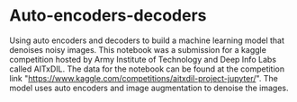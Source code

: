# Auto-encoders-decoders
Using auto encoders and decoders to build a machine learning model that denoises noisy images. 
This notebook was a submission for a kaggle competition hosted by Army Institute of Technology and Deep Info Labs called AITxDIL. 
The data for the notebook can be found at the competition link "https://www.kaggle.com/competitions/aitxdil-project-jupyter/". 
The model uses auto encoders and image augmentation to denoise the images. 
